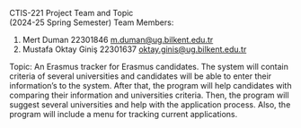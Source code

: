 CTIS-221 Project Team and Topic  
(2024-25 Spring Semester) 
Team Members: 
1) Mert Duman 22301846 m.duman@ug.bilkent.edu.tr 
2) Mustafa Oktay Giniş 22301637 oktay.ginis@ug.bilkent.edu.tr
 
Topic: An Erasmus tracker for Erasmus candidates. The system will 
contain criteria of several universities and candidates will be able to 
enter their information’s to the system. After that, the program will help 
candidates with comparing their information and universities criteria. 
Then, the program will suggest several universities and help with the 
application process. Also, the program will include a menu for tracking 
current applications.
